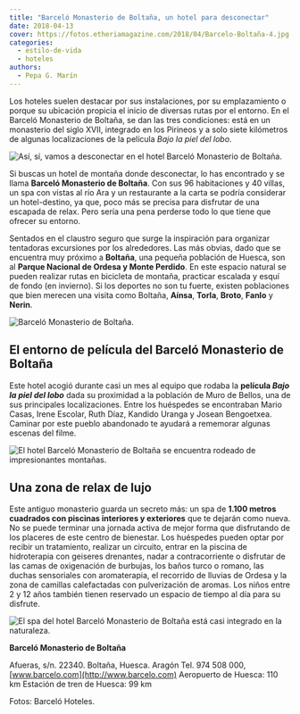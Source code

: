 ```yaml
---
title: "Barceló Monasterio de Boltaña, un hotel para desconectar"
date: 2018-04-13
cover: https://fotos.etheriamagazine.com/2018/04/Barcelo-Boltaña-4.jpg
categories: 
  - estilo-de-vida
  - hoteles
authors: 
  - Pepa G. Marín
---
```


Los hoteles suelen destacar por sus instalaciones, por su emplazamiento o porque su 
ubicación propicia el inicio de diversas rutas por el entorno. En el Barceló Monasterio 
de Boltaña, se dan las tres condiciones: está en un monasterio del siglo XVII, integrado 
en los Pirineos y a solo siete kilómetros de algunas localizaciones de la película _Bajo 
la piel del lobo_. 

![Así, sí, vamos a desconectar en el hotel Barceló Monasterio de Boltaña.](https://fotos.etheriamagazine.com/2018/04/Barcelo-Boltaña-3.jpg "Así, sí, vamos a desconectar en el hotel Barceló Monasterio de Boltaña.")

Si buscas un hotel de montaña donde desconectar, lo has encontrado y se llama **Barceló 
Monasterio de Boltaña**. Con sus 96 habitaciones y 40 villas, un spa con vistas al río 
Ara y un restaurante a la carta se podría considerar un hotel-destino, ya que, poco más 
se precisa para disfrutar de una escapada de relax. Pero sería una pena perderse todo lo 
que tiene que ofrecer su entorno. 

Sentados en el claustro seguro que surge la inspiración para organizar tentadoras 
excursiones por los alrededores. Las más obvias, dado que se encuentra muy próximo a 
**Boltaña**, una pequeña población de Huesca, son al **Parque Nacional de Ordesa y Monte 
Perdido**. En este espacio natural se pueden realizar rutas en bicicleta de montaña, 
practicar escalada y esquí de fondo (en invierno). Si los deportes no son tu fuerte, 
existen poblaciones que bien merecen una visita como Boltaña, **Aínsa**, **Torla**, 
**Broto**, **Fanlo** y **Nerin**. 

![Barceló Monasterio de Boltaña.](https://fotos.etheriamagazine.com/2018/11/Barcelo-Boltana.jpg "Barceló Monasterio de Boltaña.")

## El entorno de película del Barceló Monasterio de Boltaña

Este hotel acogió durante casi un mes al equipo que rodaba la **película _Bajo la piel 
del lobo_** dada su proximidad a la población de Muro de Bellos, una de sus principales 
localizaciones. Entre los huéspedes se encontraban Mario Casas, Irene Escolar, Ruth 
Díaz, Kandido Uranga y Josean Bengoetxea. Caminar por este pueblo abandonado te ayudará 
a rememorar algunas escenas del filme. 

![El hotel Barceló Monasterio de Boltaña se encuentra rodeado de impresionantes montañas.](https://fotos.etheriamagazine.com/2018/04/Barcelo-Boltaña-7.jpg "El hotel Barceló Monasterio de Boltaña se encuentra rodeado de impresionantes montañas.")

## Una zona de relax de lujo

Este antiguo monasterio guarda un secreto más: un spa de **1.100 metros cuadrados con 
piscinas interiores y exteriores** que te dejarán como nueva. No se puede terminar una 
jornada activa de mejor forma que disfrutando de los placeres de este centro de 
bienestar. Los huéspedes pueden optar por recibir un tratamiento, realizar un circuito, 
entrar en la piscina de hidroterapia con geiseres drenantes, nadar a contracorriente o 
disfrutar de las camas de oxigenación de burbujas, los baños turco o romano, las duchas 
sensoriales con aromaterapia, el recorrido de lluvias de Ordesa y la zona de camillas 
calefactadas con pulverización de aromas. Los niños entre 2 y 12 años también tienen 
reservado un espacio de tiempo al día para su disfrute. 

![El spa del hotel Barceló Monasterio de Boltaña está casi integrado en la naturaleza.](https://fotos.etheriamagazine.com/2018/04/Barcelo-Boltaña-4.jpg "El spa del hotel Barceló Monasterio de Boltaña está casi integrado en la naturaleza.")

**Barceló Monasterio de Boltaña** 

Afueras, s/n. 22340. Boltaña, Huesca. Aragón Tel. 974 508 000, 
[www.barcelo.com](http://www.barcelo.com) Aeropuerto de Huesca: 110 km Estación de tren 
de Huesca: 99 km 

Fotos: Barceló Hoteles.
